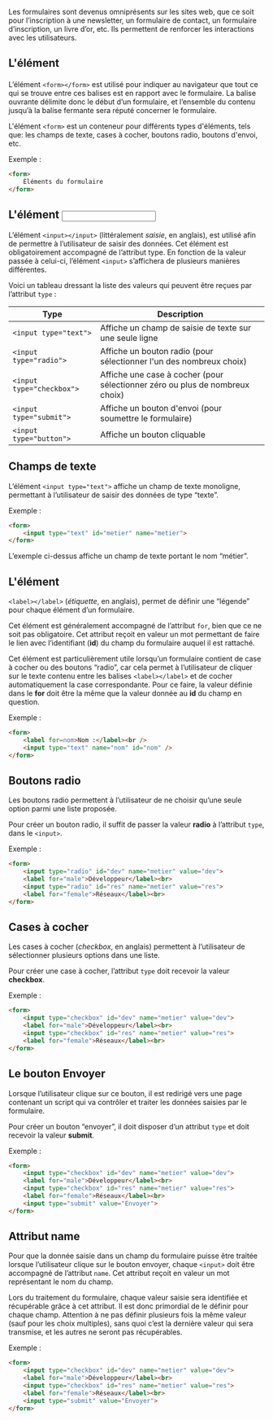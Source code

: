 Les formulaires sont devenus omniprésents sur les sites web, que ce soit pour l’inscription à une newsletter, un formulaire de contact, un formulaire d’inscription, un livre d’or, etc. Ils permettent de renforcer les interactions avec les utilisateurs. 

## L'élément <form>

L’élément ```<form></form>``` est utilisé pour indiquer au navigateur que tout ce qui se trouve entre ces balises est en rapport avec le formulaire. La balise ouvrante délimite donc le début d’un formulaire, et l’ensemble du contenu jusqu’à la balise fermante sera réputé concerner le formulaire.

L'élément ```<form>``` est un conteneur pour différents types d'éléments, tels que: les champs de texte, cases à cocher, boutons radio, boutons d'envoi, etc.

Exemple :

``` html
<form>
    Éléments du formulaire
</form>
```

## L'élément <input>

L’élément ```<input></input>``` (littéralement *saisie*, en anglais), est utilisé afin de permettre à l’utilisateur de saisir des données. Cet élément est obligatoirement accompagné de l’attribut type. En fonction de la valeur passée à celui-ci, l’élément ```<input>``` s’affichera de plusieurs manières différentes. 

Voici un tableau dressant la liste des valeurs qui peuvent être reçues par l’attribut ```type``` :

| **Type** | **Description** |
| --- | --- |
| ```<input type="text">``` | Affiche un champ de saisie de texte sur une seule ligne |
| ```<input type="radio">``` | Affiche un bouton radio (pour sélectionner l'un des nombreux choix) |
| ```<input type="checkbox">``` | Affiche une case à cocher (pour sélectionner zéro ou plus de nombreux choix) |
| ```<input type="submit">``` | Affiche un bouton d'envoi (pour soumettre le formulaire) |
| ```<input type="button">``` | Affiche un bouton cliquable |

## Champs de texte

L’élément ```<input type="text">``` affiche un champ de texte monoligne, permettant à l’utilisateur de saisir des données de type “texte”.

Exemple :

``` html
<form>
    <input type="text" id="metier" name="metier">
</form>
```

L’exemple ci-dessus affiche un champ de texte portant le nom “métier”.

## L'élément <label>

```<label></label>``` (*étiquette*, en anglais), permet de définir une “légende” pour chaque élément d’un formulaire. 

Cet élément est généralement accompagné de l’attribut ```for```, bien que ce ne soit pas obligatoire. Cet attribut reçoit en valeur un mot permettant de faire le lien avec l’identifiant (**id**) du champ du formulaire auquel il est rattaché.

Cet élément est particulièrement utile lorsqu’un formulaire contient de case à cocher ou des boutons “radio”, car cela permet à l’utilisateur de cliquer sur le texte contenu entre les balises ```<label></label>``` et de cocher automatiquement la case correspondante. Pour ce faire, la valeur définie dans le **for** doit être la même que la valeur donnée au **id** du champ en question.

Exemple :

``` html
<form>
    <label for=nom>Nom :</label><br />
    <input type="text" name="nom" id="nom" />
</form>
```

## Boutons radio

Les boutons radio permettent à l’utilisateur de ne choisir qu’une seule option parmi une liste proposée.

Pour créer un bouton radio, il suffit de passer la valeur **radio** à l’attribut ```type```, dans le ```<input>```.

Exemple :

``` html
<form>
    <input type="radio" id="dev" name="metier" value="dev">
    <label for="male">Développeur</label><br>
    <input type="radio" id="res" name="metier" value="res">
    <label for="female">Réseaux</label><br>
</form>
```

## Cases à cocher

Les cases à cocher (*checkbox*, en anglais) permettent à l’utilisateur de sélectionner plusieurs options dans une liste.

Pour créer une case à cocher, l’attribut ```type``` doit recevoir la valeur **checkbox**.

Exemple :

``` html
<form>
    <input type="checkbox" id="dev" name="metier" value="dev">
    <label for="male">Développeur</label><br>
    <input type="checkbox" id="res" name="metier" value="res">
    <label for="female">Réseaux</label><br>
</form>
```

## Le bouton Envoyer

Lorsque l’utilisateur clique sur ce bouton, il est redirigé vers une page contenant un script qui va contrôler et traiter les données saisies par le formulaire. 

Pour créer un bouton “envoyer”, il doit disposer d’un attribut ```type``` et doit recevoir la valeur **submit**.

Exemple :

``` html
<form>
    <input type="checkbox" id="dev" name="metier" value="dev">
    <label for="male">Développeur</label><br>
    <input type="checkbox" id="res" name="metier" value="res">
    <label for="female">Réseaux</label><br>
    <input type="submit" value="Envoyer">
</form>
```

## Attribut name

Pour que la donnée saisie dans un champ du formulaire puisse être traitée lorsque l’utilisateur clique sur le bouton envoyer, chaque ```<input>``` doit être accompagné de l’attribut ```name```. Cet attribut reçoit en valeur un mot représentant le nom du champ.

Lors du traitement du formulaire, chaque valeur saisie sera identifiée et récupérable grâce à cet attribut. Il est donc primordial de le définir pour chaque champ. Attention à ne pas définir plusieurs fois la même valeur (sauf pour les choix multiples), sans quoi c’est la dernière valeur qui sera transmise, et les autres ne seront pas récupérables.


Exemple :

``` html
<form>
    <input type="checkbox" id="dev" name="metier" value="dev">
    <label for="male">Développeur</label><br>
    <input type="checkbox" id="res" name="metier" value="res">
    <label for="female">Réseaux</label><br>
    <input type="submit" value="Envoyer">
</form>
```